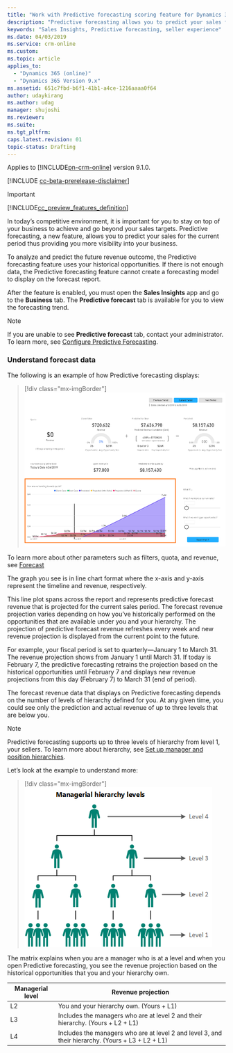 ```yaml
---
title: "Work with Predictive forecasting scoring feature for Dynamics 365 for Customer Engagement | MicrosoftDocs"
description: "Predictive forecasting allows you to predict your sales for the current period by providing visibility into your business"
keywords: "Sales Insights, Predictive forecasting, seller experience"
ms.date: 04/03/2019
ms.service: crm-online
ms.custom: 
ms.topic: article
applies_to:
  - "Dynamics 365 (online)"
  - "Dynamics 365 Version 9.x"
ms.assetid: 651c7fbd-b6f1-41b1-a4ce-1216aaaa0f64
author: udaykirang
ms.author: udag
manager: shujoshi
ms.reviewer: 
ms.suite: 
ms.tgt_pltfrm: 
caps.latest.revision: 01
topic-status: Drafting
---
```


<!--# Public preview: Analyze revenue outcome using Predictive forecast-->

Applies to [!INCLUDE[pn-crm-online](../includes/pn-crm-online.md)] version 9.1.0.

[!INCLUDE [cc-beta-prerelease-disclaimer](../includes/cc-beta-prerelease-disclaimer.md)]

> [!IMPORTANT]
> [!INCLUDE[cc_preview_features_definition](../includes/cc-preview-features-definition.md)]  

In today’s competitive environment, it is important for you to stay on top of your business to achieve and go beyond your sales targets. Predictive forecasting, a new feature, allows you to predict your sales for the current period thus providing you more visibility into your business. 

To analyze and predict the future revenue outcome, the Predictive forecasting feature uses your historical opportunities. If there is not enough data, the Predictive forecasting feature cannot create a forecasting model to display on the forecast report.

After the feature is enabled, you must open the **Sales Insights** app and go to the **Business** tab. The **Predictive forecast** tab is available for you to view the forecasting trend.

> [!NOTE]
> If you are unable to see **Predictive forecast** tab, contact your administrator. To learn more, see [Configure Predictive Forecasting](../sales/configure-enable-dynamics-365-ai-sales.md#preview-configure-predictive-forecasting). 

### Understand forecast data
The following is an example of how Predictive forecasting displays:

> [!div class="mx-imgBorder"]
> ![Predictive forecasting overview](media/d365-ai-business-predictive-forecast.png "Predictive forecasting overview")

To learn more about other parameters such as filters, quota, and revenue, see [Forecast](../sales/d365-ai-business-performance.md#forecast)

The graph you see is in line chart format where the x-axis and y-axis represent the timeline and revenue, respectively.

This line plot spans across the report and represents predictive forecast revenue that is projected for the current sales period. The forecast revenue projection varies depending on how you’ve historically performed on the opportunities that are available under you and your hierarchy. The projection of predictive forecast revenue refreshes every week and new revenue projection is displayed from the current point to the future.

For example, your fiscal period is set to quarterly—January 1 to March 31. The revenue projection shows from January 1 until March 31. If today is February 7, the predictive forecasting retrains the projection based on the historical opportunities until February 7 and displays new revenue projections from this day (February 7) to March 31 (end of period).

The forecast revenue data that displays on Predictive forecasting depends on the number of levels of hierarchy defined for you. At any given time, you could see only the prediction and actual revenue of up to three levels that are below you.

> [!NOTE]
> Predictive forecasting supports up to three levels of hierarchy from level 1, your sellers. To learn more about hierarchy, see [Set up manager and position hierarchies](/dynamics365/customer-engagement/admin/hierarchy-security#set-up-manager-and-position-hierarchies).

Let’s look at the example to understand more:

> [!div class="mx-imgBorder"]
> ![Managerial hierarchy levels](media/managerial-hierarchy.png "Managerial hierarchy levels") 

The matrix explains when you are a manager who is at a level and when you open Predictive forecasting, you see the revenue projection based on the historical opportunities that you and your hierarchy own.

| Managerial level   | Revenue projection |
|--------------------|--------------------|
|L2|You and your hierarchy own. (Yours + L1)|
|L3|Includes the managers who are at level 2 and their hierarchy. (Yours + L2 + L1)|
|L4|Includes the managers who are at level 2 and level 3, and their hierarchy. (Yours + L3 + L2 + L1)|
